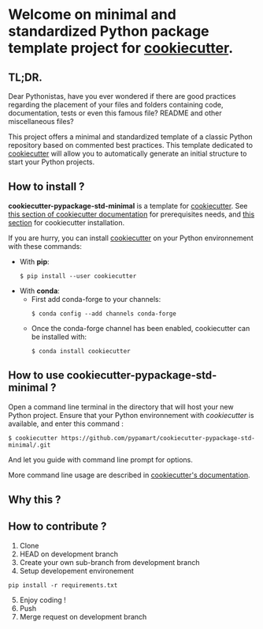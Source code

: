 # Welcome on minimal and standardized Python package template project for [cookiecutter](https://cookiecutter.readthedocs.io/).

## TL;DR.
Dear Pythonistas, have you ever wondered if there are good practices regarding the placement of your files and folders containing code, documentation, tests or even this famous file? README and other miscellaneous files?

This project offers a minimal and standardized template of a classic Python repository based on commented best practices. This template dedicated to [cookiecutter](https://cookiecutter.readthedocs.io/) will allow you to automatically generate an initial structure to start your Python projects.

## How to install ?
**cookiecutter-pypackage-std-minimal** is a template for [cookiecutter](https://cookiecutter.readthedocs.io/).
See [this section of cookiecutter documentation](https://cookiecutter.readthedocs.io/en/latest/installation.html#prerequisites) for prerequisites needs, and [this section](https://cookiecutter.readthedocs.io/en/latest/installation.html#install-cookiecutter) for cookiecutter installation.

If you are hurry, you can install [cookiecutter](https://cookiecutter.readthedocs.io/) on your Python environnement with these commands:
* With **pip**: 
  ```
  $ pip install --user cookiecutter
  ```
* With **conda**:
  * First add conda-forge to your channels:
    ```
    $ conda config --add channels conda-forge
    ```
  * Once the conda-forge channel has been enabled, cookiecutter can be installed with:
    ```
    $ conda install cookiecutter
    ```
## How to use **cookiecutter-pypackage-std-minimal** ?
Open a command line terminal in the directory that will host your new Python project. Ensure that your Python environnement with *cookiecutter* is available, and enter this command :
```
$ cookiecutter https://github.com/pypamart/cookiecutter-pypackage-std-minimal/.git
```
And let you guide with command line prompt for options.

More command line usage are described in [cookiecutter's documentation](https://cookiecutter.readthedocs.io/).
## Why this ?

## How to contribute ?
1. Clone
2. HEAD on development branch
3. Create your own sub-branch from development branch
4. Setup developement environement
```
pip install -r requirements.txt
```
5. Enjoy coding !
6. Push
7. Merge request on development branch